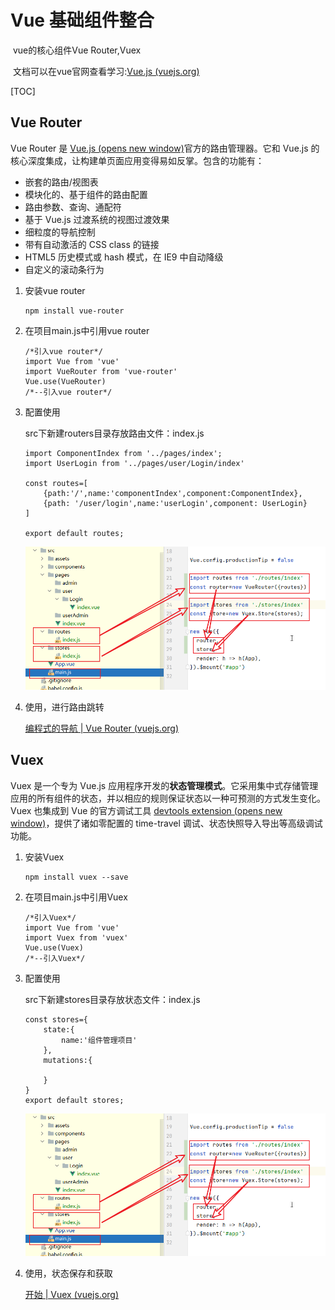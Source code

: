 # Vue 基础组件整合

​		vue的核心组件Vue Router,Vuex

​		文档可以在vue官网查看学习:[Vue.js (vuejs.org)](https://cn.vuejs.org/)



[TOC]



## Vue Router

Vue Router 是 [Vue.js (opens new window)](http://cn.vuejs.org/)官方的路由管理器。它和 Vue.js 的核心深度集成，让构建单页面应用变得易如反掌。包含的功能有：

- 嵌套的路由/视图表
- 模块化的、基于组件的路由配置
- 路由参数、查询、通配符
- 基于 Vue.js 过渡系统的视图过渡效果
- 细粒度的导航控制
- 带有自动激活的 CSS class 的链接
- HTML5 历史模式或 hash 模式，在 IE9 中自动降级
- 自定义的滚动条行为

1. 安装vue router

   ```vue
   npm install vue-router
   ```

2. 在项目main.js中引用vue router

   ```vue
   /*引入vue router*/
   import Vue from 'vue'
   import VueRouter from 'vue-router'
   Vue.use(VueRouter)
   /*--引入vue router*/
   
   ```

3. 配置使用

   src下新建routers目录存放路由文件：index.js

   ```
   import ComponentIndex from '../pages/index';
   import UserLogin from '../pages/user/Login/index'
   
   const routes=[
       {path:'/',name:'componentIndex',component:ComponentIndex},
       {path: '/user/login',name:'userLogin',component: UserLogin}
   ]
   
   export default routes;
   ```

   ![image-20211114134625629](.\image-20211114134625629.png)

4. 使用，进行路由跳转

   [编程式的导航 | Vue Router (vuejs.org)](https://router.vuejs.org/zh/guide/essentials/navigation.html)



## Vuex

Vuex 是一个专为 Vue.js 应用程序开发的**状态管理模式**。它采用集中式存储管理应用的所有组件的状态，并以相应的规则保证状态以一种可预测的方式发生变化。Vuex 也集成到 Vue 的官方调试工具 [devtools extension (opens new window)](https://github.com/vuejs/vue-devtools)，提供了诸如零配置的 time-travel 调试、状态快照导入导出等高级调试功能。

1. 安装Vuex

   ```
   npm install vuex --save
   ```

2. 在项目main.js中引用Vuex

   ```
   /*引入Vuex*/
   import Vue from 'vue'
   import Vuex from 'vuex'
   Vue.use(Vuex)
   /*--引入Vuex*/
   ```

   

3. 配置使用

   src下新建stores目录存放状态文件：index.js

   ```
   const stores={
       state:{
           name:'组件管理项目'
       },
       mutations:{
   
       }
   }
   export default stores;
   ```

   ![image-20211114134700428](.\image-20211114134700428.png)

4. 使用，状态保存和获取

   [开始 | Vuex (vuejs.org)](https://vuex.vuejs.org/zh/guide/#最简单的-store)

